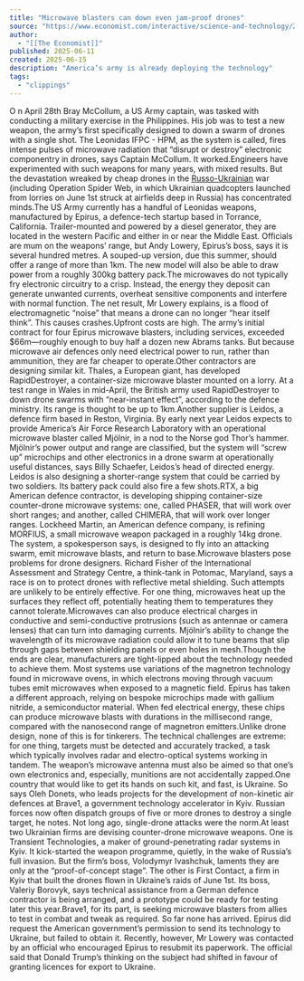 ```yaml
---
title: "Microwave blasters can down even jam-proof drones"
source: "https://www.economist.com/interactive/science-and-technology/2025/06/11/microwave-blasters-can-down-even-jam-proof-drones"
author:
  - "[[The Economist]]"
published: 2025-06-11
created: 2025-06-15
description: "America’s army is already deploying the technology"
tags:
  - "clippings"
---
```

O n April 28th Bray McCollum, a US Army captain, was tasked with conducting a military exercise in the Philippines. His job was to test a new weapon, the army’s first specifically designed to down a swarm of drones with a single shot. The Leonidas IFPC - HPM, as the system is called, fires intense pulses of microwave radiation that “disrupt or destroy” electronic componentry in drones, says Captain McCollum. It worked.Engineers have experimented with such weapons for many years, with mixed results. But the devastation wreaked by cheap drones in the [Russo-Ukrainian](https://www.economist.com/europe/2025/05/05/how-new-drones-are-sneaking-past-jammers-on-ukraines-front-lines) war (including Operation Spider Web, in which Ukrainian quadcopters launched from lorries on June 1st struck at airfields deep in Russia) has concentrated minds.The US Army currently has a handful of Leonidas weapons, manufactured by Epirus, a defence-tech startup based in Torrance, California. Trailer-mounted and powered by a diesel generator, they are located in the western Pacific and either in or near the Middle East. Officials are mum on the weapons’ range, but Andy Lowery, Epirus’s boss, says it is several hundred metres. A souped-up version, due this summer, should offer a range of more than 1km. The new model will also be able to draw power from a roughly 300kg battery pack.The microwaves do not typically fry electronic circuitry to a crisp. Instead, the energy they deposit can generate unwanted currents, overheat sensitive components and interfere with normal function. The net result, Mr Lowery explains, is a flood of electromagnetic “noise” that means a drone can no longer “hear itself think”. This causes crashes.Upfront costs are high. The army’s initial contract for four Epirus microwave blasters, including services, exceeded $66m—roughly enough to buy half a dozen new Abrams tanks. But because microwave air defences only need electrical power to run, rather than ammunition, they are far cheaper to operate.Other contractors are designing similar kit. Thales, a European giant, has developed RapidDestroyer, a container-size microwave blaster mounted on a lorry. At a test range in Wales in mid-April, the British army used RapidDestroyer to down drone swarms with “near-instant effect”, according to the defence ministry. Its range is thought to be up to 1km.Another supplier is Leidos, a defence firm based in Reston, Virginia. By early next year Leidos expects to provide America’s Air Force Research Laboratory with an operational microwave blaster called Mjölnir, in a nod to the Norse god Thor’s hammer. Mjölnir’s power output and range are classified, but the system will “screw up” microchips and other electronics in a drone swarm at operationally useful distances, says Billy Schaefer, Leidos’s head of directed energy. Leidos is also designing a shorter-range system that could be carried by two soldiers. Its battery pack could also fire a few shots.RTX, a big American defence contractor, is developing shipping container-size counter-drone microwave systems: one, called PHASER, that will work over short ranges; and another, called CHIMERA, that will work over longer ranges. Lockheed Martin, an American defence company, is refining MORFIUS, a small microwave weapon packaged in a roughly 14kg drone. The system, a spokesperson says, is designed to fly into an attacking swarm, emit microwave blasts, and return to base.Microwave blasters pose problems for drone designers. Richard Fisher of the International Assessment and Strategy Centre, a think-tank in Potomac, Maryland, says a race is on to protect drones with reflective metal shielding. Such attempts are unlikely to be entirely effective. For one thing, microwaves heat up the surfaces they reflect off, potentially heating them to temperatures they cannot tolerate.Microwaves can also produce electrical charges in conductive and semi-conductive protrusions (such as antennae or camera lenses) that can turn into damaging currents. Mjölnir’s ability to change the wavelength of its microwave radiation could allow it to tune beams that slip through gaps between shielding panels or even holes in mesh.Though the ends are clear, manufacturers are tight-lipped about the technology needed to achieve them. Most systems use variations of the magnetron technology found in microwave ovens, in which electrons moving through vacuum tubes emit microwaves when exposed to a magnetic field. Epirus has taken a different approach, relying on bespoke microchips made with gallium nitride, a semiconductor material. When fed electrical energy, these chips can produce microwave blasts with durations in the millisecond range, compared with the nanosecond range of magnetron emitters.Unlike drone design, none of this is for tinkerers. The technical challenges are extreme: for one thing, targets must be detected and accurately tracked, a task which typically involves radar and electro-optical systems working in tandem. The weapon’s microwave antenna must also be aimed so that one’s own electronics and, especially, munitions are not accidentally zapped.One country that would like to get its hands on such kit, and fast, is Ukraine. So says Oleh Donets, who leads projects for the development of non-kinetic air defences at Brave1, a government technology accelerator in Kyiv. Russian forces now often dispatch groups of five or more drones to destroy a single target, he notes. Not long ago, single-drone attacks were the norm.At least two Ukrainian firms are devising counter-drone microwave weapons. One is Transient Technologies, a maker of ground-penetrating radar systems in Kyiv. It kick-started the weapon programme, quietly, in the wake of Russia’s full invasion. But the firm’s boss, Volodymyr Ivashchuk, laments they are only at the “proof-of-concept stage”. The other is First Contact, a firm in Kyiv that built the drones flown in Ukraine’s raids of June 1st. Its boss, Valeriy Borovyk, says technical assistance from a German defence contractor is being arranged, and a prototype could be ready for testing later this year.Brave1, for its part, is seeking microwave blasters from allies to test in combat and tweak as required. So far none has arrived. Epirus did request the American government’s permission to send its technology to Ukraine, but failed to obtain it. Recently, however, Mr Lowery was contacted by an official who encouraged Epirus to resubmit its paperwork. The official said that Donald Trump’s thinking on the subject had shifted in favour of granting licences for export to Ukraine.